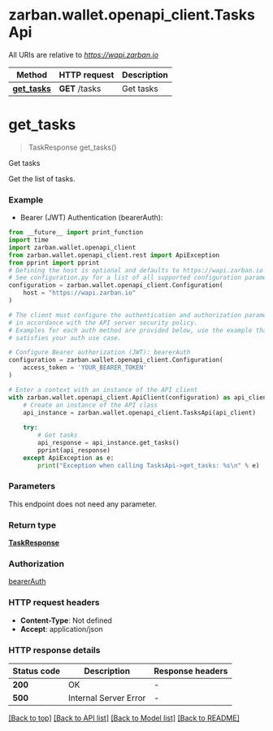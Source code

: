 # zarban.wallet.openapi_client.TasksApi

All URIs are relative to *https://wapi.zarban.io*

Method | HTTP request | Description
------------- | ------------- | -------------
[**get_tasks**](TasksApi.md#get_tasks) | **GET** /tasks | Get tasks


# **get_tasks**
> TaskResponse get_tasks()

Get tasks

Get the list of tasks.

### Example

* Bearer (JWT) Authentication (bearerAuth):
```python
from __future__ import print_function
import time
import zarban.wallet.openapi_client
from zarban.wallet.openapi_client.rest import ApiException
from pprint import pprint
# Defining the host is optional and defaults to https://wapi.zarban.io
# See configuration.py for a list of all supported configuration parameters.
configuration = zarban.wallet.openapi_client.Configuration(
    host = "https://wapi.zarban.io"
)

# The client must configure the authentication and authorization parameters
# in accordance with the API server security policy.
# Examples for each auth method are provided below, use the example that
# satisfies your auth use case.

# Configure Bearer authorization (JWT): bearerAuth
configuration = zarban.wallet.openapi_client.Configuration(
    access_token = 'YOUR_BEARER_TOKEN'
)

# Enter a context with an instance of the API client
with zarban.wallet.openapi_client.ApiClient(configuration) as api_client:
    # Create an instance of the API class
    api_instance = zarban.wallet.openapi_client.TasksApi(api_client)
    
    try:
        # Get tasks
        api_response = api_instance.get_tasks()
        pprint(api_response)
    except ApiException as e:
        print("Exception when calling TasksApi->get_tasks: %s\n" % e)
```

### Parameters
This endpoint does not need any parameter.

### Return type

[**TaskResponse**](TaskResponse.md)

### Authorization

[bearerAuth](../README.md#bearerAuth)

### HTTP request headers

 - **Content-Type**: Not defined
 - **Accept**: application/json

### HTTP response details
| Status code | Description | Response headers |
|-------------|-------------|------------------|
**200** | OK |  -  |
**500** | Internal Server Error |  -  |

[[Back to top]](#) [[Back to API list]](../README.md#documentation-for-api-endpoints) [[Back to Model list]](../README.md#documentation-for-models) [[Back to README]](../README.md)

